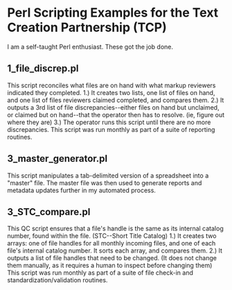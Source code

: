 # Perl Scripting Examples for the Text Creation Partnership (TCP)
I am a self-taught Perl enthusiast. These got the job done.
## 1_file_discrep.pl
This script reconciles what files are on hand with what markup reviewers indicated they completed.
1.) It creates two lists, one list of files on hand, and one list of files reviewers claimed completed, and compares them.
2.) It outputs a 3rd list of file discrepancies--either files on hand but unclaimed, or claimed but on hand--that the operator then has to resolve. (ie, figure out where they are)
3.) The operator runs this script until there are no more discrepancies.
This script was run monthly as part of a suite of reporting routines.
## 3_master_generator.pl
This script manipulates a tab-delimited version of a spreadsheet into a "master" file. The master file was then used to generate reports and metadata updates further in my automated process.
## 3_STC_compare.pl
This QC script ensures that a file's handle is the same as its internal catalog number, found within the file. (STC--Short Title Catalog)
1.) It creates two arrays: one of file handles for all monthly incoming files, and one of each file's internal catalog number. It sorts each array, and compares them.
2.) It outputs a list of file handles that need to be changed. (It does not change them manually, as it requires a human to inspect before changing them)
This script was run monthly as part of a suite of file check-in and standardization/validation routines.
